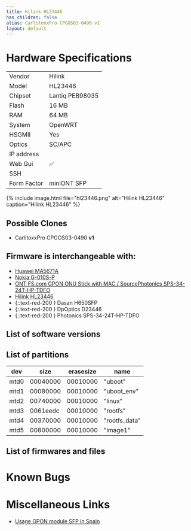 ```yaml
---
title: Hilink HL23446
has_children: false
alias: CarlitoxxPro CPGOS03-0490 v1
layout: default
---
```


# Hardware Specifications

|             |                              |
| ----------- | ---------------------------- |
| Vendor      | Hilink                       |
| Model       | HL23446                      |
| Chipset     | Lantiq PEB98035              |
| Flash       | 16 MB                        |
| RAM         | 64 MB                        |
| System      | OpenWRT                      |
| HSGMII      | Yes                          |
| Optics      | SC/APC                       |
| IP address  |                              |
| Web Gui     | ✅                           |
| SSH         |                              |
| Form Factor | miniONT SFP                  |

{% include image.html file="hl23446.png" alt="Hilink HL23446" caption="Hilink HL23446" %}

## Possible Clones
- CarlitoxxPro CPGOS03-0490 **v1**

## Firmware is interchangeable with:

- [Huawei MA5671A](/ont-huawei-ma5671a)
- [Nokia G-010S-P](/ont-nokia-g-010s-p)
- [ONT FS.com GPON ONU Stick with MAC / SourcePhotonics SPS-34-24T-HP-TDFO](/ont-SourcePhotonics-SPS-34-24T-HP-TDFO)
- [Hilink HL23446](/ont-Hilink-HL23446)
- {:.text-red-200 } Dasan H650SFP 
- {:.text-red-200 } DpOptics D23446    
- {:.text-red-200 } Photonics SPS-34-24T-HP-TDFO

## List of software versions
## List of partitions

| dev  | size     | erasesize | name          |
| ---- | -------- | --------- | ------------- |
| mtd0 | 00040000 | 00010000  | "uboot"       |
| mtd1 | 00080000 | 00010000  | "uboot_env"   |
| mtd2 | 00740000 | 00010000  | "linux"       |
| mtd3 | 0061eedc | 00010000  | "rootfs"      |
| mtd4 | 00370000 | 00010000  | "rootfs_data" |
| mtd5 | 00800000 | 00010000  | "image1"      |

## List of firmwares and files
# Known Bugs
# Miscellaneous Links

- [Usage GPON module SFP in Spain](https://forum.mikrotik.com/viewtopic.php?t=116364&start=300)

